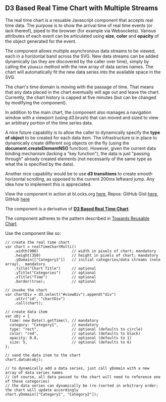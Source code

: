 ## D3 Based Real Time Chart with Multiple Streams

The real time chart is a resuable Javascript component that accepts real time data. The purpose is to show the arrival time of real time events (or lack thereof), piped to the browser (for example via Websockets). Various attributes of each event can be articulated using **size**, **color** and **opacity** of the object generated for the event.   

The component allows multiple asynchronous data streams to be viewed, each in a horizontal band across the SVG. New data streams can be added dynamically (as they are discovered by the caller over time), simply by calling the `yDomain` method with the new array of data series names. The chart will automatically fit the new data series into the available space in the SVG. 

The chart's time domain is moving with the passage of time. That means that any data placed in the chart eventually will age out and leave the chart. Currently, the chart history is capped at five minutes (but can be changed by modifying the component).

In addition to the main chart, the component also manages a navigation window with a viewport (using d3.brush) that can moved and sized to view an arbitrary portion of the time series data. 

A nice future capability is to allow the caller to dynamically specify the **type of object** to be created for each data item. The infrastructure is in place to dynamically create different svg objects on the fly (using the **document.createElementNS()** function). However, given the current data binding mechanism (lacking a "key function"), the data is just "passing through" already created elements (not necessarily of the same type as what the is specified by the data). 

Another nice capability would be to use **d3 transitions** to create smooth horizontal scrolling, as opposed to the current 200ms leftward jump. Any idea how to implement this is appreciated.

View the component in action at bl.ocks.org [here](http://bl.ocks.org/boeric/6a83de20f780b42fadb9), 
Repos: GitHub Gist [here](https://gist.github.com/boeric/6a83de20f780b42fadb9), GitHub [here](https://github.com/boeric/d3RealTimeChartMulti)

The component is a derivative of [**D3 Based Real Time Chart**](http://bl.ocks.org/boeric/3b57a788a4b96e1af211/). 

The component adheres to the pattern described in [Towards Reusable Chart](http://bost.ocks.org/mike/chart/). 

Use the component like so:


```
// create the real time chart
var chart = realTimeChartMulti()
    .width(900)               // width in pixels of chart; mandatory
    .height(350)              // height in pixels of chart; mandatory
    .yDomain(["Category1"])   // initial categories/data streams (note array),  mandatory
    .title("Chart Title")     // optional
    .yTitle("Categories")     // optional
    .xTitle("Time")           // optional
    .border(true);            // optional

// invoke the chart
var chartDiv = d3.select("#viewDiv").append("div")
    .attr("id", "chartDiv")
    .call(chart);

// create data item
var obj = {
  time: new Date().getTime(), // mandatory
  category: "Category1",      // mandatory
  type: "rect",               // optional (defaults to circle)
  color: "red",               // optional (defaults to black)
  opacity: 0.8,               // optional (defaults to 1)
  size: 5,                    // optional (defaults to 6)
};

// send the data item to the chart
chart.datum(obj);  

// to dynamically add a data series, just call yDomain with a new array of data series names
// (of course, all data passed to the chart will need to reference one of these categories)
// the data series can dynamically be (re-)sorted in arbitrary order; the chart will update accordingly
chart.yDomain(["Category1", "Category2"]);  

```
